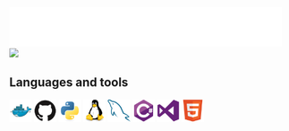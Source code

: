 <img src="./about.gif">


<img src="https://github-readme-stats.vercel.app/api?username=FlorianJSa&theme=gotham">


## Languages and tools

<img src="https://raw.githubusercontent.com/devicons/devicon/master/icons/docker/docker-original.svg" width="40" height="40" lign="left"/>
<img src="https://raw.githubusercontent.com/devicons/devicon/master/icons/github/github-original.svg"  width="40" height="40" lign="left"/>
<img src="https://raw.githubusercontent.com/devicons/devicon/master/icons/python/python-original.svg" alt="debian" width="40" height="40" lign="left"/>
<img src="https://raw.githubusercontent.com/devicons/devicon/master/icons/linux/linux-original.svg" width="40" height="40" lign="left"/>
<img src="https://raw.githubusercontent.com/devicons/devicon/master/icons/mysql/mysql-original.svg" width="40" height="40" lign="left"/>
<img src="https://raw.githubusercontent.com/devicons/devicon/master/icons/csharp/csharp-original.svg" width="40" height="40" lign="left"/>
<img src="https://raw.githubusercontent.com/devicons/devicon/master/icons/visualstudio/visualstudio-plain.svg" width="40" height="40" lign="left"/>
<img src="https://raw.githubusercontent.com/devicons/devicon/master/icons/html5/html5-original.svg" width="40" height="40" lign="left"/>



